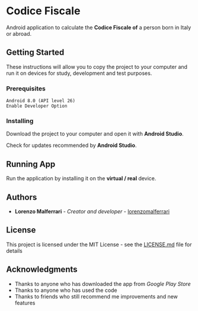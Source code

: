 # Codice Fiscale

Android application to calculate the **Codice Fiscale of** a person born in Italy or abroad.

## Getting Started

These instructions will allow you to copy the project to your computer and run it on devices for study, development and test purposes.

### Prerequisites

```
Android 8.0 (API level 26)
Enable Developer Option
```

### Installing

Download the project to your computer and open it with **Android Studio**.

Check for updates recommended by **Android Studio**.

## Running App

Run the application by installing it on the **virtual / real** device.

## Authors

* **Lorenzo Malferrari** - *Creator and developer* - [lorenzomalferrari](https://github.com/lorenzomalferrari)

## License

This project is licensed under the MIT License - see the [LICENSE.md](LICENSE.md) file for details

## Acknowledgments

* Thanks to anyone who has downloaded the app from *Google Play Store*
* Thanks to anyone who has used the code
* Thanks to friends who still recommend me improvements and new features
